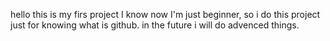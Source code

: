 hello  this is my firs project I know now I'm  just beginner, so i do this project just for knowing what is github.
in the future i will do advenced things.
